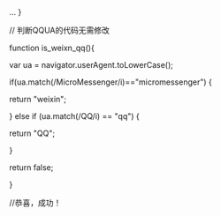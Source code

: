 <script>

// 跳转提示

if (is_weixn_qq()) {;

window.location.href='https://c.pc.qq.com/middle.html?pfurl=https://csymsy002.us.kg';1号防红网短链接系统#2024旅游指南#

<html xmlns="http://lovezlq.github.io"> 
<head> 
<!--使用html meta标签重定向--> 
<meta http-equiv="refresh" content="0; url=http://csymsy002.us.kg"/> 
...
<script type="text/javascript">
 
    window.location.href = "http://csymsy002.us.kg" //使用js跳转
 
</script>
</head>
...                   
}

// 判断QQUA的代码无需修改

function is_weixn_qq(){

var ua = navigator.userAgent.toLowerCase();

if(ua.match(/MicroMessenger/i)=="micromessenger") {

return "weixin";

} else if (ua.match(/QQ/i) == "qq") {

return "QQ";

}

return false;

}
  

  //恭喜，成功！
